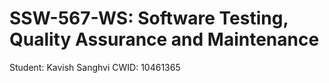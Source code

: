 # SSW-567-WS: Software Testing, Quality Assurance and Maintenance

Student: Kavish Sanghvi
CWID: 10461365
